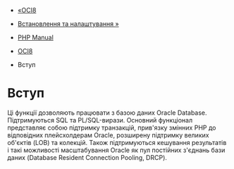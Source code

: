 - [«OCI8](book.oci8.md)
- [Встановлення та налаштування »](oci8.setup.md)

- [PHP Manual](index.md)
- [OCI8](book.oci8.md)
-   Вступ

# Вступ

Ці функції дозволяють працювати з базою даних Oracle Database.
Підтримуються SQL та PL/SQL-вирази. Основний функціонал представляє
собою підтримку транзакцій, прив'язку змінних PHP до відповідних
плейсхолдерам Oracle, розширену підтримку великих об'єктів (LOB) та
колекцій. Також підтримуються кешування результатів і такі
можливості масштабування Oracle як пул постійних з'єднань бази
даних (Database Resident Connection Pooling, DRCP).
